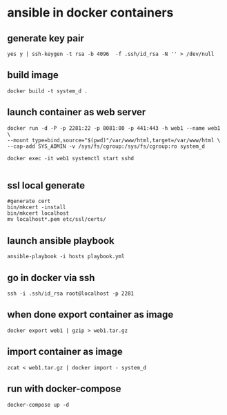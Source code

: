 # ansible in docker containers

## generate key pair
```
yes y | ssh-keygen -t rsa -b 4096  -f .ssh/id_rsa -N '' > /dev/null
```

## build image
```
docker build -t system_d .
```

## launch container as web server

```
docker run -d -P -p 2281:22 -p 8081:80 -p 441:443 -h web1 --name web1  \
--mount type=bind,source="$(pwd)"/var/www/html,target=/var/www/html \
--cap-add SYS_ADMIN -v /sys/fs/cgroup:/sys/fs/cgroup:ro system_d 

docker exec -it web1 systemctl start sshd
 
```

## ssl local generate
```
#generate cert
bin/mkcert -install
bin/mkcert localhost
mv localhost*.pem etc/ssl/certs/
```

## launch ansible playbook
```
ansible-playbook -i hosts playbook.yml 
```

## go in docker via ssh 
```
ssh -i .ssh/id_rsa root@localhost -p 2281
```

## when done export container as image
```
docker export web1 | gzip > web1.tar.gz
```

## import container as image
```
zcat < web1.tar.gz | docker import - system_d
```

## run with docker-compose
```
docker-compose up -d
```
